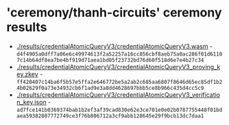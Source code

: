 # 'ceremony/thanh-circuits' ceremony results
- [./results/credentialAtomicQueryV3/credentialAtomicQueryV3.wasm](./credentialAtomicQueryV3.wasm) - `d4f4905a0dff7a06e6c49974613f2a52257a16cc856cbf8aeb75a0ac286f01d61107c14b64df8ea7be4bf919d71aea1bd05f23732bd76d60f518d6e7e4b27c34`
- [./results/credentialAtomicQueryV3/credentialAtomicQueryV3_proving_key.zkey](./credentialAtomicQueryV3_proving_key.zkey) - `ff420407c14ba6f5b57e5ffa2e646772be5a2ab2c685aa6807f8646d65ec85df1b24b02629f0a73e34932cb6f1ad9e3a8dd4628697bbb5ce8b966c435d4cc5c9`
- [./results/credentialAtomicQueryV3/credentialAtomicQueryV3_verification_key.json](./credentialAtomicQueryV3_verification_key.json) - `ad7fce141b0369374bab1b2ef3af39cad830e62e3ce701e0e02b0787755448f01bdaea59382807772749ce3f76b806712a3cf9abb128645e29f9bcb13dc7daa1`
